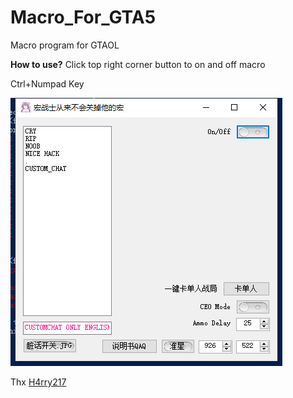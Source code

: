 # Macro_For_GTA5
Macro program for GTAOL

**How to use?** Click top right corner button to on and off macro

Ctrl+Numpad Key

![Image text](https://raw.githubusercontent.com/L-HeliantHuS/Macro_For_GTA5/master/images/banner.png)

Thx [H4rry217](https://github.com/H4rry217)

